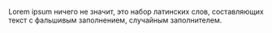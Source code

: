 Lorem ipsum ничего не значит, это набор латинских слов, составляющих текст с фальшивым заполнением, случайным заполнителем.
